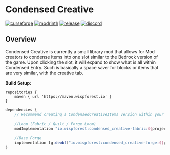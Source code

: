 # Condensed Creative

[![curseforge](https://img.shields.io/badge/-CurseForge-gray?style=for-the-badge&logo=curseforge&labelColor=orange)](https://www.curseforge.com/minecraft/mc-mods/cci)
[![modrinth](https://img.shields.io/badge/-modrinth-gray?style=for-the-badge&labelColor=green&labelWidth=15&logo=appveyor&logoColor=white)](https://modrinth.com/mod/condensed-creative)
[![release](https://img.shields.io/github/v/release/wisp-forest/CondensedCreativeItems?logo=github&style=for-the-badge)](https://github.com/wisp-forest/CondensedCreativeItems/releases)
[![discord](https://img.shields.io/discord/825828008644313089?label=wisp%20forest&logo=discord&logoColor=white&style=for-the-badge)](https://discord.gg/xrwHKktV2d)

## Overview

Condensed Creative is currently a small library mod that allows for Mod creators to condense items into one slot similar to the Bedrock version of the game. Upon clicking the slot, it will expand to show what is all within Condensed Entry. Such is basically a space saver for blocks or items that are very similar, with the creative tab.

**Build Setup:**

```grovvy
repositories {
    maven { url 'https://maven.wispforest.io' }
}
```

```groovy
dependencies {
    // Recommend creating a CondensedCreativeItems version within your gradle.properties 
    
    //Loom (Fabric / Quilt / Forge Loom)
    modImplementation "io.wispforest:condensed_creative-fabric:${project.condensed_creative_version}"
    
    //Base Forge
    implementation fg.deobf("io.wispforest:condensed_creative-forge:${project.condensed_creative_version}")
}

